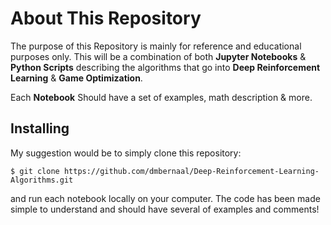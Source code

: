 # About This Repository
The purpose of this Repository is mainly for reference and educational purposes only. This will be a combination of both **Jupyter Notebooks** & **Python Scripts** describing the algorithms that go into **Deep Reinforcement Learning** & **Game Optimization**. 

Each **Notebook** Should have a set of examples, math description & more. 

## Installing
My suggestion would be to simply clone this repository:
```
$ git clone https://github.com/dmbernaal/Deep-Reinforcement-Learning-Algorithms.git
```
and run each notebook locally on your computer. The code has been made simple to understand and should have several of examples and comments! 